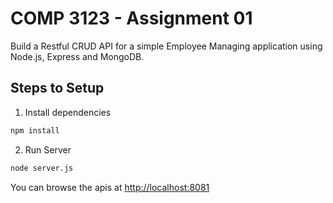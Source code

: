# COMP 3123 - Assignment 01

Build a Restful CRUD API for a simple Employee Managing application using Node.js, Express and MongoDB.

## Steps to Setup

1. Install dependencies

```bash
npm install
```

2. Run Server

```bash
node server.js
```

You can browse the apis at <http://localhost:8081>
